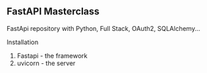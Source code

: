 ## FastAPI Masterclass
FastApi repository with Python, Full Stack, OAuth2, SQLAlchemy...

Installation
1. Fastapi - the framework
2. uvicorn - the server
